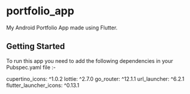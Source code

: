 # portfolio_app

My Android Portfolio App made using Flutter.

## Getting Started

To run this app you need to add the following dependencies in your Pubspec.yaml file :-

cupertino_icons: ^1.0.2
lottie: ^2.7.0
go_router: ^12.1.1
url_launcher: ^6.2.1
flutter_launcher_icons: ^0.13.1